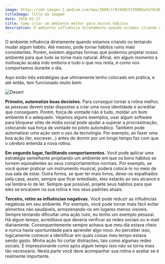 ```yaml
---
image: https://cdn-images-1.medium.com/max/2000/1*RJd68CSY3GMAUafelRsNOw.jpeg
titleImage: Title da imagem
date: 2019-01-27
title: Como criar um ambiente melhor para nossos hábitos
description: O ambiente influência diretamente quando estamos criando ou tentando mudar algum hábito.
---
```


O ambiente influência diretamente quando estamos criando ou tentando mudar algum hábito. Até mesmo, pode tornar hábitos ruins mais consistentes. Porém, existem algumas formas que podemos projetar nosso ambiente para que tudo se torne mais natural. Afinal, em algum momento a motivação acaba indo embora e tudo o que nos resta, é como nos comportamos durante o dia.

Aqui estão três estratégias que ultimamente tenho colocado em prática, e até então, tem funcionado  muito bem:

![Desert](/assets/img/desert.jpg)

**Primeiro, automatize boas decisões.**
Para conseguir tornar a rotina melhor, as pessoas devem estar dispostas a criar uma nova identidade e acreditar que conseguem. 
Porém, força de vontade não é tudo, moldar um bom ambiente é o adequado. 
Vejamos alguns exemplos, usar algum software para bloquear sites de mídia social pode ajudar a superar a procrastinação, 
colocando sua força de vontade no piloto automático. Também pode automatizar uma ação sem o uso da tecnologia. Por exemplo, 
ao fazer uma boa ação (ler, escrever...) antes de dormir por um longo tempo faz com que o cérebro entenda a nova rotina. 

**Em segundo lugar, facilitando comportamentos.** Você pode aplicar uma estratégia semelhante projetando um ambiente em que os 
bons hábitos se tornem equivalentes ao seus comportamentos normais. Por exemplo, se você quiser praticar um instrumento 
musical, poderá colocá-lo no meio de sua sala de estar. Outra forma, se quer ler mais livros, deixe-os espalhados pela casa, 
assim, sempre que ficar entediado, eles estarão ao seu alcance e vai lembra-lo de ler. Sempre que possível, 
projete seus hábitos para que eles se encaixem na sua rotina e nos seus padrões atuais.

**Terceiro, retire as influências negativas.** Você pode reduzir as influências negativas em seu ambiente. Por exemplo, 
você pode tornar mais fácil evitar alimentos não saudáveis, armazenando-os em lugares menos visíveis. Sempre tentando 
dificultar uma ação ruim, eu tenho um exemplo pessoal. Há algum tempo, acreditava que deveria verificar as redes sociais 
ou e-mail diariamente. Consequentemente sempre achava que meu dia estava cheio e nunca havia oportunidade para aprender 
algo novo. Ao perceber isso, logicamente comecei a identificar em quais coisas meu tempo estava sendo gasto. Minha ação foi 
cortar distrações, tais como algumas redes sociais. É impressionante como após algum tempo isso não se torna mais tão 
necessário. Nesta parte você deve acompanhar sua rotina e avaliar se é realmente importante.